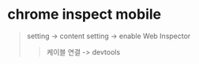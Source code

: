 # chrome inspect mobile

> setting -> content setting -> enable Web Inspector
>
> > 케이블 연결 -> devtools
